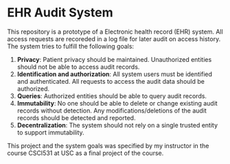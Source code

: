 # EHR Audit System

This repository is a prototype of a Electronic health record (EHR) system. All access requests are recoreded in a log file for later audit on access history. The system tries to fulfill the following goals:

1. **Privacy**: Patient privacy should be maintained. Unauthorized entities should not be able to access audit records.
2. **Identification and authorization**: All system users must be identified and authenticated. All requests to access the audit data should be authorized.
3. **Queries**: Authorized entities should be able to query audit records.
4. **Immutability**: No one should be able to delete or change existing audit records without detection. Any modifications/deletions of the audit records should be detected and reported.
5. **Decentralization**: The system should not rely on a single trusted entity to support immutability.

This project and the system goals was specified by my instructor in the course CSCI531 at USC as a final project of the course.
